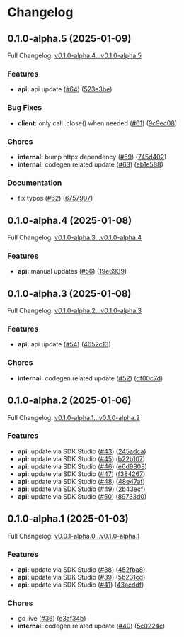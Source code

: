 # Changelog

## 0.1.0-alpha.5 (2025-01-09)

Full Changelog: [v0.1.0-alpha.4...v0.1.0-alpha.5](https://github.com/TriallyAI/web-recruitment-sdk/compare/v0.1.0-alpha.4...v0.1.0-alpha.5)

### Features

* **api:** api update ([#64](https://github.com/TriallyAI/web-recruitment-sdk/issues/64)) ([523e3be](https://github.com/TriallyAI/web-recruitment-sdk/commit/523e3be9487e659e1238111eb8d6922b200c7568))


### Bug Fixes

* **client:** only call .close() when needed ([#61](https://github.com/TriallyAI/web-recruitment-sdk/issues/61)) ([9c9ec08](https://github.com/TriallyAI/web-recruitment-sdk/commit/9c9ec083e39bc471b4e2a181bdebe310b355f815))


### Chores

* **internal:** bump httpx dependency ([#59](https://github.com/TriallyAI/web-recruitment-sdk/issues/59)) ([745d402](https://github.com/TriallyAI/web-recruitment-sdk/commit/745d402c17d15d612bf5dbfe07b24f83f422defe))
* **internal:** codegen related update ([#63](https://github.com/TriallyAI/web-recruitment-sdk/issues/63)) ([eb1e588](https://github.com/TriallyAI/web-recruitment-sdk/commit/eb1e58868878029c14b2ae368e46fe1c65a68ca1))


### Documentation

* fix typos ([#62](https://github.com/TriallyAI/web-recruitment-sdk/issues/62)) ([6757907](https://github.com/TriallyAI/web-recruitment-sdk/commit/67579072d139e00f1d50ab0c5708614726ed313e))

## 0.1.0-alpha.4 (2025-01-08)

Full Changelog: [v0.1.0-alpha.3...v0.1.0-alpha.4](https://github.com/TriallyAI/web-recruitment-sdk/compare/v0.1.0-alpha.3...v0.1.0-alpha.4)

### Features

* **api:** manual updates ([#56](https://github.com/TriallyAI/web-recruitment-sdk/issues/56)) ([19e6939](https://github.com/TriallyAI/web-recruitment-sdk/commit/19e69395b033ea9fb47d0b564ccccc148a8e2103))

## 0.1.0-alpha.3 (2025-01-08)

Full Changelog: [v0.1.0-alpha.2...v0.1.0-alpha.3](https://github.com/TriallyAI/web-recruitment-sdk/compare/v0.1.0-alpha.2...v0.1.0-alpha.3)

### Features

* **api:** api update ([#54](https://github.com/TriallyAI/web-recruitment-sdk/issues/54)) ([4652c13](https://github.com/TriallyAI/web-recruitment-sdk/commit/4652c131457f6eff245297887da4e7f991f765c3))


### Chores

* **internal:** codegen related update ([#52](https://github.com/TriallyAI/web-recruitment-sdk/issues/52)) ([df00c7d](https://github.com/TriallyAI/web-recruitment-sdk/commit/df00c7d53837a3cb68383560e8bd311d9d3790f3))

## 0.1.0-alpha.2 (2025-01-06)

Full Changelog: [v0.1.0-alpha.1...v0.1.0-alpha.2](https://github.com/TriallyAI/web-recruitment-sdk/compare/v0.1.0-alpha.1...v0.1.0-alpha.2)

### Features

* **api:** update via SDK Studio ([#43](https://github.com/TriallyAI/web-recruitment-sdk/issues/43)) ([245adca](https://github.com/TriallyAI/web-recruitment-sdk/commit/245adcaa50e9a2bd1709b14128ffc9fcd4561050))
* **api:** update via SDK Studio ([#45](https://github.com/TriallyAI/web-recruitment-sdk/issues/45)) ([b22b107](https://github.com/TriallyAI/web-recruitment-sdk/commit/b22b10786f3f4bfa2797558949a8f57210b297c5))
* **api:** update via SDK Studio ([#46](https://github.com/TriallyAI/web-recruitment-sdk/issues/46)) ([e6d9808](https://github.com/TriallyAI/web-recruitment-sdk/commit/e6d9808a0d805b8824af02e6771ab03e3d2e8b0c))
* **api:** update via SDK Studio ([#47](https://github.com/TriallyAI/web-recruitment-sdk/issues/47)) ([f384267](https://github.com/TriallyAI/web-recruitment-sdk/commit/f384267a2121dff1d0b17ce4e0fb686795dd8a12))
* **api:** update via SDK Studio ([#48](https://github.com/TriallyAI/web-recruitment-sdk/issues/48)) ([48e47af](https://github.com/TriallyAI/web-recruitment-sdk/commit/48e47af67509f3de41e988a9ee0a973cf81aa4a8))
* **api:** update via SDK Studio ([#49](https://github.com/TriallyAI/web-recruitment-sdk/issues/49)) ([2b43ecf](https://github.com/TriallyAI/web-recruitment-sdk/commit/2b43ecfce1886ce3ffde7025abf01a78671e1b5c))
* **api:** update via SDK Studio ([#50](https://github.com/TriallyAI/web-recruitment-sdk/issues/50)) ([89733d0](https://github.com/TriallyAI/web-recruitment-sdk/commit/89733d0f32944c324611ea9aa1fdad1531d01472))

## 0.1.0-alpha.1 (2025-01-03)

Full Changelog: [v0.0.1-alpha.0...v0.1.0-alpha.1](https://github.com/TriallyAI/web-recruitment-sdk/compare/v0.0.1-alpha.0...v0.1.0-alpha.1)

### Features

* **api:** update via SDK Studio ([#38](https://github.com/TriallyAI/web-recruitment-sdk/issues/38)) ([452fba8](https://github.com/TriallyAI/web-recruitment-sdk/commit/452fba802670beec6d319a9d8475346abbaa69d2))
* **api:** update via SDK Studio ([#39](https://github.com/TriallyAI/web-recruitment-sdk/issues/39)) ([5b231cd](https://github.com/TriallyAI/web-recruitment-sdk/commit/5b231cd34ca1345dc82ca72bd3118f52574c70a6))
* **api:** update via SDK Studio ([#41](https://github.com/TriallyAI/web-recruitment-sdk/issues/41)) ([43acddf](https://github.com/TriallyAI/web-recruitment-sdk/commit/43acddf03d26706ebf9d0c010d0dec322c9542d4))


### Chores

* go live ([#36](https://github.com/TriallyAI/web-recruitment-sdk/issues/36)) ([e3af34b](https://github.com/TriallyAI/web-recruitment-sdk/commit/e3af34b257bb97df4f627a0ca8646953a113c768))
* **internal:** codegen related update ([#40](https://github.com/TriallyAI/web-recruitment-sdk/issues/40)) ([5c0224c](https://github.com/TriallyAI/web-recruitment-sdk/commit/5c0224c9cd03ffa1e05a60c91ee88777d4999f23))
